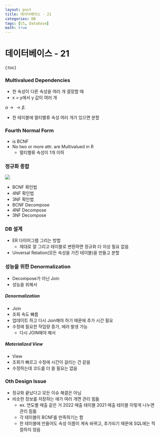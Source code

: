 ```yaml
---
layout: post
title: 데이터베이스 - 21
categories: DB
tags: [CS, Database]
math: true
---
```


# 데이터베이스 - 21

{:toc}

### Multivalued Dependencies

- 한 속성이 다른 속성을 여러 개 결정할 때
- x = y에서 y 값이 여러 개

$\alpha \rightarrow \rightarrow \beta$.

- 한 테이블에 멀티벨류 속성 여러 개가 있으면 분할

### Fourth Normal Form

- is BCNF
- No two or more attr. are Multivalued in R
  - 멀티벨류 속성이 1개 이하

### 정규화 종합

<img src="https://github.com/L-Hyun/L-Hyun.github.io/blob/main/assets/DB/21-1.png?raw=true" />

- BCNF 확인법
- 4NF 확인법
- 3NF 확인법
- BCNF Decompose
- 4NF Decompose
- 3NF Decompose

### DB 설계

- ER 다이어그램 그리는 방법
  - 제대로 잘 그리고 테이블로 변환하면 정규화 더 이상 필요 없음
- Unversal Relation(모든 속성을 가진 테이블)을 만들고 분할

### 성능을 위한 Denormalization

- Decompose가 아닌 Join
- 성능을 위해서

##### Denormalization

- Join
- 조회 속도 빠름
- 업데이트 하고 다시 Join해야 하기 때문에 추가 시간 필요
- 수정에 필요한 작업량 증가, 에러 발생 가능
  - 다시 JOIN해야 해서

##### Materialized View

- View
- 조회가 빠르고 수정에 시간이 걸리는 건 같음
- 수정하는데 코드를 더 쓸 필요는 없음

### Oth Design Issue

- 정규화 끝났다고 모든 이슈 해결은 아님
- 비슷한 정보를 저장하는 애가 여러 개면 관리 힘듦
  - ex. 연도별 매출 같은 거 2022 매출 테이블 2021 매출 테이블 이렇게 나누면 관리 힘듦
  - 각 테이블이 BCNF를 만족하기는 함
  - 한 테이블에 만들어도 속성 이름이 계속 바뀌고, 추가되기 때문에 SQL에는 적절하지 않음
